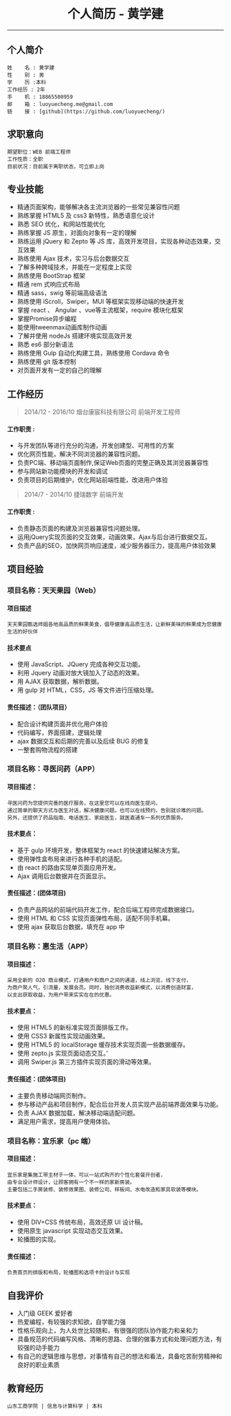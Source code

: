 # <center>个人简历 - 黄学建</center>

-----------

## 个人简介

	姓    名 : 黄学建
	性    别 : 男
	学    历 :本科
	工作经历 : 2年
	手    机 : 18865500959
	邮    箱 : luoyuecheng.me@gmail.com
	链    接 : [github](https://github.com/luoyuecheng/)

## 求职意向

	期望职位：WEB 前端工程师
	工作性质：全职
	目前状况：目前属于离职状态，可立即上岗

## 专业技能

* 精通页面架构，能够解决各主流浏览器的一些常见兼容性问题
* 熟练掌握 HTML5 及 css3 新特性，熟悉语意化设计
* 熟悉 SEO 优化，和网站性能优化
* 熟练掌握 JS 原生，对面向对象有一定的理解
* 熟练运用 jQuery 和 Zepto 等 JS 库，高效开发项目，实现各种动态效果，交互效果
* 熟练使用 Ajax 技术，实习与后台数据交互
* 了解多种跨域技术，并能在一定程度上实现
* 熟练使用 BootStrap 框架
* 精通 rem 式响应式布局
* 精通 sass，swig 等前端高级语法
* 熟练使用 iScroll，Swiper，MUI 等框架实现移动端的快速开发
* 掌握 react 、 Angular 、vue等主流框架，require 模块化框架
* 掌握Promise异步编程
* 能使用tweenmax动画库制作动画
* 了解并使用 nodeJs 搭建环境实现高效开发
* 熟悉 es6 部分新语法
* 熟练使用 Gulp 自动化构建工具，熟练使用 Cordava 命令
* 熟练使用 git 版本控制
* 对页面开发有一定的自己的理解

## 工作经历

> 2014/12 - 2016/10  烟台康宸科技有限公司        前端开发工程师

#### 工作职责 :

* 与开发团队等进行充分的沟通，开发创建型、可用性的方案
* 优化网页性能，解决不同浏览器的兼容性问题。
* 负责PC端、移动端页面制作,保证Web页面的完整正确及其浏览器兼容性
* 参与网站新功能模块的开发和调试
* 负责项目的后期维护，优化网站前端性能，改进用户体验

> 2014/7 - 2014/10   捷瑞数字       前端开发

#### 工作职责 :

* 负责静态页面的构建及浏览器兼容性问题处理。
*  运用jQuery实现页面的交互效果，动画效果，Ajax与后台进行数据交互。
* 负责产品的SEO，加快网页响应速度，减少服务器压力，提高用户体验效果

## 项目经验


### 项目名称：天天果园（Web）

#### 项目描述

	天天果园甄选师姐各地高品质的鲜果美食，倡导健康高品质生活，让新鲜美味的鲜果成为您健康生活的好伙伴

#### 技术要点

* 使用 JavaScript、JQuery 完成各种交互功能。
* 利用 Jquery 动画对放大镜加入了动态的效果。
* 用 AJAX 获取数据，解析数据。
* 用 gulp 对 HTML，CSS，JS 等文件进行压缩处理。

#### 责任描述：（团队项目）

* 配合设计构建页面并优化用户体验
* 代码编写，界面搭建，逻辑处理
* ajax 数据交互和后期的完善以及后续 BUG 的修复
* 一整套购物流程的搭建


### 项目名称：寻医问药（APP）

#### 项目描述：

	寻医问药为您提供完善的医疗服务，在这里您可以在线向医生提问，
	通过简单的聊天方式与医生对话，解决健康问题。也可以在线预约，告别就诊难的问题。
	另外，还提供了药品指南、电话医生、家庭医生，就医直通车一系列优质服务。

#### 技术要点：

* 基于 gulp 环境开发，整体框架为 react 的快速建站解决方案。
* 使用弹性盒布局来进行各种手机的适配。
* 由 react 的路由实现单页面应用开发。
* Ajax 调用后台数据并在页面显示。

#### 责任描述：(团体项目)

* 负责产品网站的前端代码开发工作，配合后端工程师完成数据接口。
* 使用 HTML 和 CSS 实现页面弹性布局，适配不同手机幕。
* 使用 ajax 获取后台数据，填充在 app 中


### 项目名称：惠生活（APP）

#### 项目描述：

	采用全新的 O2O 商业模式，打通用户和商户之间的通道，线上浏览，线下支付，
	为商户聚人气，引流量，发展会员。同时，独创消费收益新模式，以消费创造财富，
	以支出获取收益，为用户带来实实在在的优惠。

#### 技术要点：
* 使用 HTML5 的新标准实现页面排版工作。
* 使用 CSS3 新属性实现动画效果。
* 使用 HTML5 的 localStorage 缓存技术实现页面一些数据缓存。
* 使用 zepto.js 实现页面动态交互。’
* 调用 Swiper.js 第三方插件实现页面的滑动等效果。

#### 责任描述：(团体项目)

* 主要负责移动端网页制作。
* 参与移动产品和项目制作，配合后台开发人员实现产品前端界面效果与功能。
* 负责 AJAX 数据加载，解决移动端适配问题。
* 满足用户需求，提高用户使用体验。


### 项目名称：宜乐家（pc 端）

#### 项目描述：

	宜乐家是集施工带主材于一体，可以一站式购齐的个性化套餐开创者，
	由专业设计师设计，让顾客拥有一个不一样的家新房装。
	主要包括二手房装修、装修效果图、装修公司、样板间、水电改造和家具软装等模块。

#### 技术要点：
* 使用 DIV+CSS 传统布局，高效还原 UI 设计稿。
* 使用原生 javascript 实现动态交互效果。
* 轮播图的实现。

#### 责任描述：

	负责首页的排版和布局，轮播图和选项卡的设计与实现

## 自我评价

* 入门级 GEEK 爱好者
* 热爱编程，有较强的求知欲，自学能力强
* 性格乐观向上，为人处世比较随和，有很强的团队协作能力和亲和力
* 具备规范的代码编写风格、清晰的思路、合理的做事方式和处理问题方法，有较强的动手能力
* 有自己的逻辑思维与思想，对事情有自己的想法和看法，具备吃苦耐劳精神和良好的职业素质

## 教育经历

	山东工商学院 | 信息与计算科学 | 本科